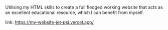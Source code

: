 Utilising my HTML skills to create a full fledged working website that acts as an excellent educational resource, which I can benefit from myself.

link: https://my-website-jet-psi.vercel.app/
